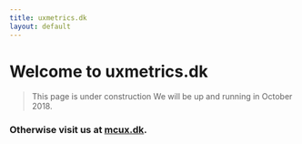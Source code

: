 ```yaml
---
title: uxmetrics.dk
layout: default
---
```

 
# Welcome to uxmetrics.dk

> This page is under construction
> We will be up and running in October 2018.

### Otherwise visit us at [mcux.dk](https://mcux.dk/).
